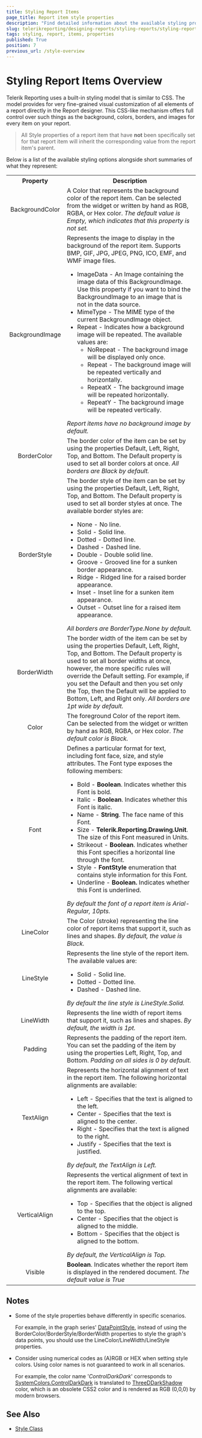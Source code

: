 ```yaml
---
title: Styling Report Items
page_title: Report item style properties
description: "Find detailed information about the available styling properties that can be used to style different report items."
slug: telerikreporting/designing-reports/styling-reports/styling-report-items
tags: styling, report, items, properties
published: True
position: 7
previous_url: /style-overview
---
```


<style>

table {
	color: var(--text-secondary) !important;
}

table td:first-of-type {
    text-align: center;
}
	
table th:first-of-type {
	width: 20%;
}
table th:nth-of-type(2) {
	width: 80%;
}
</style>

# Styling Report Items Overview

Telerik Reporting uses a built-in styling model that is similar to CSS. The model provides for very fine-grained visual customization of all elements of a report directly in the Report designer. This CSS-like mechanism offers full control over such things as the background, colors, borders, and images for every item on your report.

> All Style properties of a report item that have **not** been specifically set for that report item will inherit the corresponding value from the report item's parent.

Below is a list of the available styling options alongside short summaries of what they represent:

<body>
	<table>
		<tr>
			<th>Property</th>
			<th>Description</th>
		</tr>
		<tr>
			<td>BackgroundColor</td>
			<td>A Color that represents the background color of the report item.
				Can be selected from the widget or written by hand as RGB, RGBA, or Hex color.
				<i>
				The default value is Empty, which indicates
				that this property is not set.
				</i>
			</td>
		</tr>
		<tr>
			<td>BackgroundImage</td>
			<td>Represents the image to display in the background of the report item. 
				Supports BMP, GIF, JPG, JPEG, PNG, ICO, EMF, and WMF image files.
				<ul>
					<li>ImageData - An Image containing the image data of this BackgroundImage. Use this property if you
						want to bind the BackgroundImage to an image that is not in the data source.</li>
					<li>MimeType - The MIME type of the current BackgroundImage object.</li>
					<li>Repeat - Indicates how a background image will be repeated.
						The available values are:
						<ul>
							<li>NoRepeat - The background image will be displayed only once.</li>
							<li>Repeat - The background image will be repeated vertically and horizontally.</li>
							<li>RepeatX - The background image will be repeated horizontally.</li>
							<li>RepeatY - The background image will be repeated vertically.
						</ul>
					</li>
				</ul>
				<i>
				Report items have no background
				image by default.
				</i>
			</td>
		</tr>
		<tr>
			<td>BorderColor</td>
			<td>The border color of the item can be set by using the properties Default, Left, Right, Top, and Bottom.
				The Default property is used to set all border colors at once.
				<i>All borders are Black by default.</i>
			</td>
		</tr>
		<tr>
			<td>BorderStyle</td>
			<td>The border style of the item can be set by using the properties Default, Left, Right, Top, and Bottom.
				The Default property is used to set all border styles at once.
				The available border styles are:
				<ul>
					<li>None - No line.</li>
					<li>Solid - Solid line.</li>
					<li>Dotted - Dotted line.</li>
					<li>Dashed - Dashed line.</li>
					<li>Double - Double solid line.</li>
					<li>Groove - Grooved line for a sunken border appearance.</li>
					<li>Ridge - Ridged line for a raised border appearance.</li>
					<li>Inset - Inset line for a sunken item appearance.</li>
					<li>Outset - Outset line for a raised item appearance.</li>
				</ul>
				<i> All borders are BorderType.None by
				default.</i>
			</td>
		</tr>
		<tr>
			<td>BorderWidth</td>
			<td>The border width of the item can be set by using the properties Default, Left, Right, Top, and Bottom.
				The Default property is used to set all border widths at once, however, the more specific rules will override the Default setting.
				For example, if you set the Default and then you set only the Top, then the Default will be applied to Bottom, Left, and Right only.
				<i>All borders are 1pt wide by default.</i>
			</td>
		</tr>
		<tr>
			<td>Color</td>
			<td>The foreground Color of the report item.
				Can be selected from the widget or written by hand as RGB, RGBA, or Hex color.
				<i>The default color is Black.</i>
			</td>
		</tr>
		<tr>
			<td>Font</td>
			<td>Defines a particular format for text, including font face, size, and style attributes.
				The Font type exposes the following members:
				<ul>
					<li>Bold - <strong>Boolean</strong>. Indicates whether this Font is bold. </li>
					<li>Italic - <strong>Boolean</strong>. Indicates whether this Font is italic.</li>
					<li>Name - <strong>String</strong>. The face name of this Font.</li>
					<li>Size - <strong>Telerik.Reporting.Drawing.Unit</strong>. The size of this Font measured in Units.
					</li>
					<li>Strikeout - <strong>Boolean</strong>. Indicates whether this Font specifies a horizontal line
						through the font.</li>
					<li>Style - <strong>FontStyle</strong>
						enumeration that contains style information for this Font.</li>
					<li>Underline - <strong>Boolean.</strong> Indicates whether this Font is underlined.</li>
				</ul>
				<i>By default the font of a report item is Arial-Regular, 10pts.</i>
			</td>
		</tr>
		<tr>
			<td>LineColor</td>
			<td>The Color (stroke) representing the line color of report items that support it, such as lines and
				shapes.
				<i>By default, the value is Black.</i>
			</td>
		</tr>
		<tr>
			<td>LineStyle</td>
			<td>Represents the line style of the report item.
				The available values are:
				<ul>
					<li>Solid - Solid line.</li>
					<li>Dotted - Dotted line.</li>
					<li>Dashed - Dashed line.</li>
				</ul>
				<i>By default the line style is LineStyle.Solid.</i>
			</td>
		</tr>
		<tr>
			<td>LineWidth</td>
			<td>Represents the line width of report items that support it, such as lines and shapes.
				<i>By default, the width is 1pt.</i>
			</td>
		</tr>
		<tr>
			<td>Padding</td>
			<td>Represents the padding of the report item. You can set the padding of the item by using the properties
				Left, Right, Top, and Bottom.
				<i>Padding on all sides is 0 by default.</i>
			</td>
		</tr>
		<tr>
			<td>TextAlign</td>
			<td>Represents the horizontal alignment of text in the report item. The following horizontal alignments are
				available:
				<ul>
					<li>Left - Specifies that the text is aligned to the left.</li>
					<li>Center - Specifies that the text is aligned to the center.</li>
					<li>Right - Specifies that the text is aligned to the right.</li>
					<li>Justify - Specifies that the text is justified.</li>
				</ul>
				<i>By default, the TextAlign is Left.</i>
			</td>
		</tr>
		<tr>
			<td>VerticalAlign</td>
			<td>Represents the vertical alignment of text in the report item. The following vertical alignments are
				available:
				<ul>
					<li>Top - Specifies that the object is aligned to the top.</li>
					<li>Center - Specifies that the object is aligned to the middle.</li>
					<li>Bottom - Specifies that the object is aligned to the bottom.</li>
				</ul>
				<i>By default, the VerticalAlign is Top.</i>
			</td>
		</tr>
		<tr>
			<td>Visible</td>
			<td><strong>Boolean</strong>. Indicates whether the report item is displayed in the rendered document.
				<i>The default value is True</i>
			</td>
		</tr>
	</table>
</body>

## Notes

- Some of the style properties behave differently in specific scenarios.

  For example, in the graph series' [DataPointStyle](/api/telerik.reporting.graphseriesbase), instead of using the BorderColor/BorderStyle/BorderWidth properties to style the graph's data points, you should use the LineColor/LineWidth/LineStyle properties.

- Consider using numerical codes as (A)RGB or HEX when setting style colors. Using color names is not guaranteed to work in all scenarios.

  For example, the color name '_ControlDarkDark_' corresponds to [SystemColors.ControlDarkDark](https://learn.microsoft.com/en-us/dotnet/api/system.drawing.systemcolors.controldarkdark) is translated to [ThreeDDarkShadow](https://www.w3.org/wiki/CSS/Properties/color/keywords) color, which is an obsolete CSS2 color and is rendered as RGB (0,0,0) by modern browsers.

## See Also

- [Style Class](/api/telerik.reporting.drawing.style)
